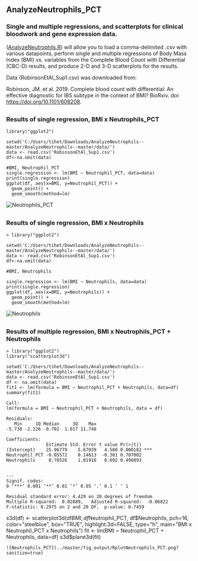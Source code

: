 ## AnalyzeNeutrophils_PCT

### Single and multiple regressions, and scatterplots for clinical bloodwork and gene expression data.
([AnalyzeNeutrophils.R](../master/AnalyzeNeutrophils.R)) will allow you to load a comma-delimited .csv with various datapoints, perform single and multiple regressions of Body Mass Index (BMI) vs. variables from the Complete Blood Count with Differential (CBC-D) results, and produce 2-D and 3-D scatterplots for the results. 

Data (RobinsonEtAl_Sup1.csv) was downloaded from: 

Robinson, JM. et al. 2019. Complete blood count with differential: An effective diagnostic for IBS subtype in the context of BMI? BioRxiv. doi: https://doi.org/10.1101/608208.

##
### Results of single regression, BMI x Neutrophils_PCT
```
library("ggplot2")

setwd('C:/Users/tihet/Downloads/AnalyzeNeutrophils--master/AnalyzeNeutrophils--master/data/')
data <- read.csv('RobinsonEtAl_Sup1.csv')
df<-na.omit(data)

#BMI, Neutrophil_PCT
single.regression <- lm(BMI ~ Neutrophil_PCT, data=data)
print(single.regression)
ggplot(df, aes(x=BMI, y=Neutrophil_PCT)) +
  geom_point() +    
  geom_smooth(method=lm) 
```
![Neutrophils_PCT](../master/fig_output/RplotNeutrophils_PCT.png?sanitize=true)
##
### Results of single regression, BMI x Neutrophils
```
> library("ggplot2")

setwd('C:/Users/tihet/Downloads/AnalyzeNeutrophils--master/AnalyzeNeutrophils--master/data/')
data <- read.csv('RobinsonEtAl_Sup1.csv')
df<-na.omit(data)

#BMI, Neutrophils

single.regression <- lm(BMI ~ Neutrophils, data=data)
print(single.regression)
ggplot(df, aes(x=BMI, y=Neutrophils)) +
  geom_point() +    
  geom_smooth(method=lm)  

```

![Neutrophils](../master/fig_output/RplotNeutrophils.png?sanitize=true)
##
##
### Results of multiple regression, BMI x Neutrophils_PCT + Neutrophils
```
> library("ggplot2")
library("scatterplot3d")

setwd('C:/Users/tihet/Downloads/AnalyzeNeutrophils--master/AnalyzeNeutrophils--master/data/')
data <- read.csv('RobinsonEtAl_Sup1.csv')
df <- na.omit(data)
fit1 <- lm(formula = BMI ~ Neutrophil_PCT + Neutrophils, data=df)
summary(fit1)

Call:
lm(formula = BMI ~ Neutrophil_PCT + Neutrophils, data = df)

Residuals:
   Min     1Q Median     3Q    Max 
-5.738 -2.226 -0.702  1.017 11.748 

Coefficients:
               Estimate Std. Error t value Pr(>|t|)    
(Intercept)    25.96779    5.67039   4.580 0.000182 ***
Neutrophil_PCT -0.05572    0.14613  -0.381 0.707002    
Neutrophils     0.70526    1.01916   0.692 0.496893    


---
Signif. codes:  
0 ‘***’ 0.001 ‘**’ 0.01 ‘*’ 0.05 ‘.’ 0.1 ‘ ’ 1

Residual standard error: 4.429 on 20 degrees of freedom
Multiple R-squared:  0.02889,	Adjusted R-squared:  -0.06822 
F-statistic: 0.2975 on 2 and 20 DF,  p-value: 0.7459

```
s3d(df) <- scatterplot3d(df$BMI, df$Neutrophil_PCT, df$Neutrophils,  pch=16, color="steelblue", box="TRUE", highlight.3d=FALSE, type="h", main="BMI x Neutrophil_PCT x Neutrophils")
fit <- lm(BMI ~ Neutrophil_PCT + Neutrophils, data=df)
s3d$plane3d(fit)
```
![Neutrophils_PCT](../master/fig_output/RplotNeutrophils_PCT.png?sanitize=true)

